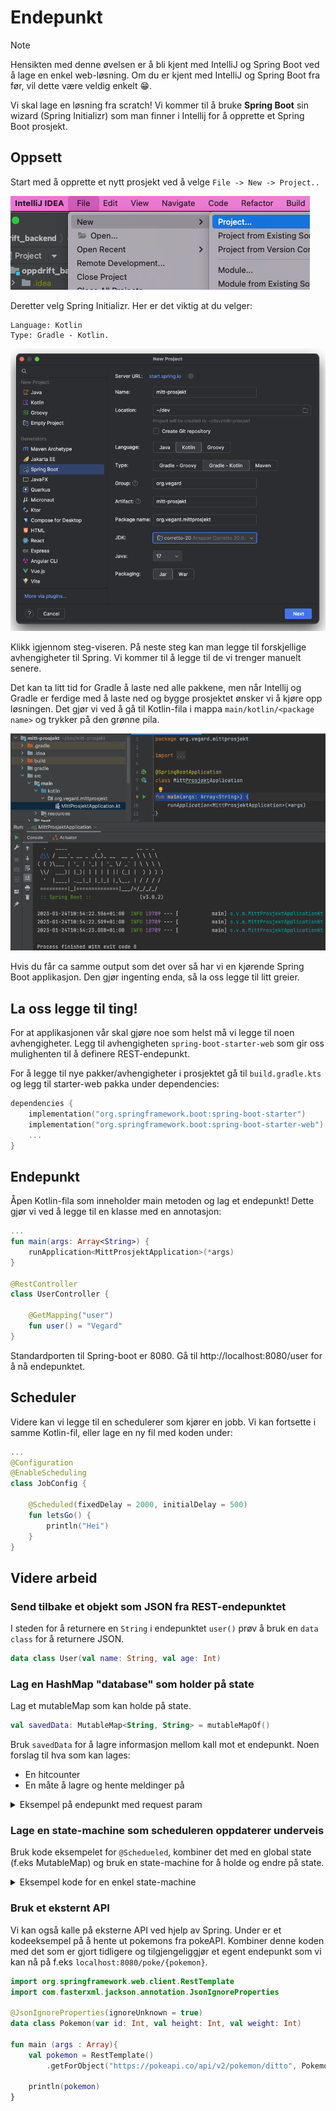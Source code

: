 # Endepunkt


> [!NOTE]
> Hensikten med denne øvelsen er å bli kjent med IntelliJ og Spring Boot ved å lage en enkel web-løsning.
> Om du er kjent med IntelliJ og Spring Boot fra før, vil dette være veldig enkelt 😁.

Vi skal lage en løsning fra scratch! Vi kommer til å bruke **Spring Boot** sin wizard (Spring Initializr)
som man finner i Intellij for å opprette et Spring Boot prosjekt.

## Oppsett

Start med å opprette et nytt prosjekt ved å velge `File -> New -> Project..`

![nytt-prosjekt](./../img/nytt-prosjekt/nytt-prosjekt.png)

Deretter velg Spring Initializr. Her er det viktig at du velger:

```
Language: Kotlin
Type: Gradle - Kotlin.
```


![valg](./../img/nytt-prosjekt/valg.png)

Klikk igjennom steg-viseren. På neste steg kan man legge til forskjellige avhengigheter til Spring.
Vi kommer til å legge til de vi trenger manuelt senere. 

Det kan ta litt tid for Gradle å laste ned
alle pakkene, men når Intellij og Gradle er ferdige med å laste ned og bygge prosjektet ønsker vi
å kjøre opp løsningen. Det gjør vi ved å gå til Kotlin-fila i mappa `main/kotlin/<package name>` 
og trykker på den grønne pila.

![run](./../img/nytt-prosjekt/run-it.png)

Hvis du får ca samme output som det over så har vi en kjørende Spring Boot applikasjon. 
Den gjør ingenting enda, så la oss legge til litt greier.


## La oss legge til ting!

For at applikasjonen vår skal gjøre noe som helst må vi legge til noen avhengigheter.
Legg til avhengigheten `spring-boot-starter-web` som gir oss mulighenten til å definere REST-endepunkt.

For å legge til nye pakker/avhengigheter i prosjektet gå til `build.gradle.kts` og legg til starter-web pakka
under dependencies:

```kotlin
dependencies {
    implementation("org.springframework.boot:spring-boot-starter")
    implementation("org.springframework.boot:spring-boot-starter-web")
    ...
}
```

## Endepunkt

Åpen Kotlin-fila som inneholder main metoden og lag et endepunkt! 
Dette gjør vi ved å legge til en klasse med en annotasjon:


```kotlin
...
fun main(args: Array<String>) {
    runApplication<MittProsjektApplication>(*args)
}

@RestController
class UserController {

    @GetMapping("user")
    fun user() = "Vegard"
}
```

Standardporten til Spring-boot er 8080. Gå til http://localhost:8080/user for å nå endepunktet.


## Scheduler

Videre kan vi legge til en schedulerer som kjører en jobb. Vi kan fortsette i samme Kotlin-fil, 
eller lage en ny fil med koden under:

```kotlin
...
@Configuration
@EnableScheduling
class JobConfig {

    @Scheduled(fixedDelay = 2000, initialDelay = 500)
    fun letsGo() {
        println("Hei")
    }
}

```

## Videre arbeid

### Send tilbake et objekt som JSON fra REST-endepunktet
I steden for å returnere en `String` i endepunktet `user()` prøv å bruk en `data class` for å returnere JSON.

```kotlin
data class User(val name: String, val age: Int)
```


### Lag en HashMap "database" som holder på state

Lag et mutableMap som kan holde på state. 

```kotlin
val savedData: MutableMap<String, String> = mutableMapOf()
```

Bruk `savedData` for å lagre informasjon mellom kall mot et endepunkt. Noen forslag til hva som kan lages:

- En hitcounter
- En måte å lagre og hente meldinger på


<details>
  <summary>Eksempel på endepunkt med request param</summary>
  <p>

```kotlin
// http://localhost:8080/api/foo?id=hallo
@GetMapping("/api/foo")
@ResponseBody
fun getFoo(@RequestParam id: String) = "ID: $id"
```

  </p>
</details>


### Lage en state-machine som scheduleren oppdaterer underveis


Bruk kode eksempelet for `@Schedueled`, kombiner det med en global state (f.eks MutableMap) og bruk en state-machine for å holde og endre på state.

<details>
  <summary>Eksempel kode for en enkel state-machine</summary>
  <p>


```kotlin
data class GameState(
    val isSeeingEnemy: Boolean = false,
    val isEnemyStrong: Boolean = false,
)

sealed class GhostState {

    object Wander : GhostState()
    object Chase : GhostState()
    object Run : GhostState()

    fun nextState(state: GameState): GhostState =
        when (this) {
            Chase -> {
                if (state.isEnemyStrong && state.isSeeingEnemy) Run
                else if (!state.isSeeingEnemy) Wander
                else Chase
            }

            Run -> {
                if (!state.isEnemyStrong && state.isSeeingEnemy) Chase
                else if (!state.isSeeingEnemy) Wander
                else Run
            }

            Wander -> {
                if (state.isSeeingEnemy && state.isEnemyStrong) Run
                else if (state.isSeeingEnemy) Chase
                else Wander
            }
        }
}

fun main() {
    val gameState = GameState(isSeeingEnemy = true, isEnemyStrong = true)
    val state = GhostState.Wander.nextState(gameState)
    println(state)
}
```
</p>
</details>

### Bruk et eksternt API

Vi kan også kalle på eksterne API ved hjelp av Spring. Under er et kodeeksempel på å hente ut pokemons fra pokeAPI. 
Kombiner denne koden med det som er gjort tidligere og tilgjengeliggjør et egent endepunkt som vi kan nå på f.eks `localhost:8080/poke/{pokemon}`.

```kotlin
import org.springframework.web.client.RestTemplate
import com.fasterxml.jackson.annotation.JsonIgnoreProperties
 
@JsonIgnoreProperties(ignoreUnknown = true)
data class Pokemon(var id: Int, val height: Int, val weight: Int)
 
fun main (args : Array){
    val pokemon = RestTemplate()
        .getForObject("https://pokeapi.co/api/v2/pokemon/ditto", Pokemon::class.java)
    
    println(pokemon)
}
```